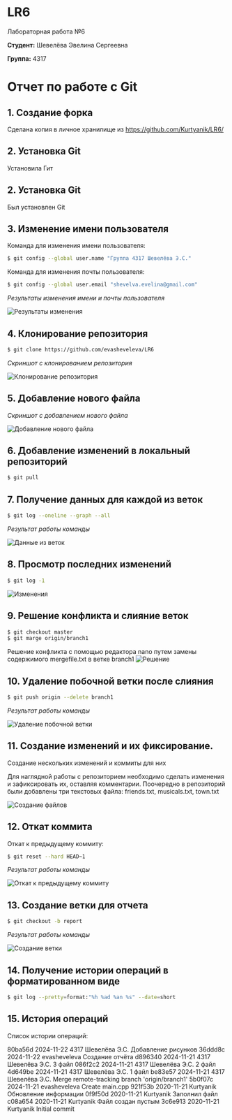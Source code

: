 # LR6
Лабораторная работа №6

**Студент:** Шевелёва Эвелина Сергеевна

**Группа:** 4317

# Отчет по работе с Git

## 1. Создание форка
Сделана копия в личное хранилище из https://github.com/Kurtyanik/LR6/

## 2. Установка Git
Установила Гит
## 2. Установка Git
Был установлен Git

## 3. Изменение имени пользователя
Команда для изменения имени пользователя:

```bash
$ git config --global user.name "Группа 4317 Шевелёва Э.С."
```
Команда для изменения почты пользователя:

```bash
$ git config --global user.email "shevelva.evelina@gmail.com"
```
*Результаты изменения имени и почты пользователя*

![Результаты изменения](./pictures/1.jpg)

## 4. Клонирование репозитория

```bash
$ git clone https://github.com/evasheveleva/LR6

```
*Скриншот с клонированием репозитория*

![Клонирование репозитория](./pictures/2.jpg)

## 5. Добавление нового файла

*Скриншот с добавлением нового файла*

![Добавление нового файла](./pictures/3.jpg)

## 6. Добавление изменений в локальный репозиторий

```bash
$ git pull
```


## 7. Получение данных для каждой из веток

```bash
$ git log --oneline --graph --all
```

*Результат работы команды*

![Данные из веток](./pictures/4.jpg)

## 8. Просмотр последних изменений

```bash
$ git log -1
```

![Изменения](./pictures/5.jpg)

## 9. Решение конфликта и слияние веток

```bash
$ git checkout master
$ git marge origin/branch1
```
Решение конфликта с помощью редактора nano путем замены содержимого mergefile.txt в ветке branch1
![Решение](./pictures/6.jpg)


## 10. Удаление побочной ветки после слияния

```bash
$ git push origin --delete branch1
```
*Результат работы команды*

![Удаление побочной ветки](./pictures/7.jpg)



## 11. Создание изменений и их фиксирование.

Создание нескольких изменений и коммиты для них

Для наглядной работы с репозиторием необходимо сделать изменения и зафиксировать их, оставляя комментарии. Поочередно в репозиторий были добавлены три текстовых файла: friends.txt, musicals.txt, town.txt

![Создание файлов](./pictures/8.jpg)

## 12. Откат коммита

Откат к предыдущему коммиту:

```bash
$ git reset --hard HEAD~1
```
*Результат работы команды*

![Откат к предыдущему коммиту](./pictures/9.jpg)

## 13. Создание ветки для отчета
```bash
$ git checkout -b report
```
*Результат работы команды*

![Создание ветки](./pictures/10.jpg)

## 14. Получение истории операций в форматированном виде

```bash
$ git log --pretty=format:"%h %ad %an %s" --date=short
```

## 15. История операций
Список истории операций:

80ba56d 2024-11-22 4317 Шевелёва Э.С. Добавление рисунков
36ddd8c 2024-11-22 evasheveleva Создание отчёта
d896340 2024-11-21 4317 Шевелёва Э.С. 3 файл
086f2c2 2024-11-21 4317 Шевелёва Э.С. 2 файл
4d649be 2024-11-21 4317 Шевелёва Э.С. 1 файл
be83e57 2024-11-21 4317 Шевелёва Э.С. Merge remote-tracking branch 'origin/branch1'
5b0f07c 2024-11-21 evasheveleva Create main.cpp
921f53b 2020-11-21 Kurtyanik Обновление информации
0f9f50d 2020-11-21 Kurtyanik Заполнил файл
c08a654 2020-11-21 Kurtyanik Файл создан пустым
3c6e913 2020-11-21 Kurtyanik Initial commit

